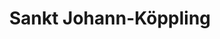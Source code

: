 ---
title: Sankt Johann-Köppling
url: /sankt-johann-koeppling/
latitude: 47.021
longitude: 15.26
---